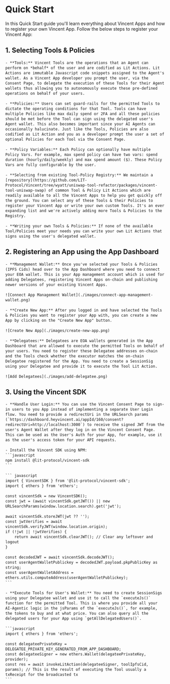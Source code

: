 # Quick Start

In this Quick Start guide you'll learn everything about Vincent Apps and how to register your own Vincent App. Follow the below steps to register your Vincent App:

## 1. Selecting Tools & Policies
	- **Tools:** Vincent Tools are the operations that an Agent can perform on *behalf* of the user and are codified as Lit Actions. Lit Actions are immutable Javascript code snippets assigned to the Agent's wallet. As a Vincent App developer you prompt the user, via the Consent Page, to delegate the execution of these Tools for their Agent wallets thus allowing you to autonomously execute these pre-defined operations on behalf of your users.

	- **Policies:** Users can set guard-rails for the permitted Tools to dictate the operating conditions for that Tool. Tools can have multiple Policies like max daily spend or 2FA and all these policies should be met before the Tool can sign using the delegated user's Agent wallet. This also becomes important since your AI Agents can occasionally halucinate. Just like the Tools, Policies are also codified as Lit Action and you as a developer prompt the user a set of optional Policies for each Tool via the Consent Page.

	- **Policy Variables:** Each Policy can optionally have multiple Policy Vars. For example, max spend policy can have two vars: spend duration (hourly/daily/weekly) and max spend amount ($). These Policy Vars are fully configurable by the user.

	- **Selecting from existing Tool-Policy Registry:** We maintain a [repository](https://github.com/LIT-Protocol/Vincent/tree/wyatt/uniswap-tool-refactor/packages/vincent-tool-uniswap-swap) of common Tool & Policy Lit Actions which are readily available to all the Vincent Apps to help you get quickly off the ground. You can select any of these Tools & their Policies to register your Vincent App or write your own custom Tools. It's an ever expanding list and we're actively adding more Tools & Policies to the Registry.

	- **Writing your own Tools & Policies:** If none of the available Tool/Policies meet your needs you can write your own Lit Actions that signs using the user's delegated wallet.

## 2. Registering an App using the App Dashboard
	- **Management Wallet:** Once you've selected your Tools & Policies (IPFS Cids) head over to the App Dashboard where you need to connect your EOA wallet. This is your App management account which is used for adding Delegatees, registering Vincent Apps on-chain and publishing newer versions of your existing Vincent Apps.

	![Connect App Management Wallet](./images/connect-app-management-wallet.png)

	- **Create New App:** After you logged in and have selected the Tools & Policies you want to register your App with, you can create a new App by clicking on the "Create New App" button.

	![Create New App](./images/create-new-app.png)

	- **Delegatees:** Delegatees are EOA wallets generated in the App Dashboard that are allowed to execute the permitted Tools on behalf of your users. You need to register these Delegatee addresses on-chain and the Tools check whether the executor matches the on-chain Delegatee registered for the App. You need to create a SessionSig using your Delegatee and provide it to execute the Tool Lit Action.

	![Add Delegatees](./images/add-delegatee.png)

## 3. Using the Vincent SDK
	- **Handle User Login:** You can use the Vincent Consent Page to sign-in users to you App instead of implementing a separate User Login flow. You need to provide a redirectUri in the URLSearch params (`https://dashboard.heyvincent.ai/appId/160/consent?redirectUri=http://localhost:3000`) to receive the signed JWT from the user's Agent Wallet after they log in on the Vincent Consent Page. This can be used as the User's Auth for your App, for example, use it as the user's access token for your API requests.

	- Install the Vincent SDK using NPM:
	```javascript
	npm install @lit-protocol/vincent-sdk
	```

	``` javascript
	import { VincentSDK } from '@lit-protocol/vincent-sdk';
	import { ethers } from 'ethers';

	const vincentSdk = new VincentSDK();
	const jwt = (await vincentSdk.getJWT()) || new URLSearchParams(window.location.search).get('jwt');

	await vincentSdk.storeJWT(jwt ?? '');
	const jwtVerifies = await vincentSdk.verifyJWT(window.location.origin);
	if (!jwt || !jwtVerifies) {
		return await vincentSdk.clearJWT(); // Clear any leftover and logout
	}

	const decodedJWT = await vincentSdk.decodeJWT();
	const userAgentWalletPublickey = decodedJWT.payload.pkpPublicKey as string;
	const userAgentWalletAddress = ethers.utils.computeAddress(userAgentWalletPublickey);
	```

	- **Execute Tools for User's Wallet:** You need to create SessionSigs using your Delegatee wallet and use it to call the `executeJs()` function for the permitted Tool. This is where you provide all your AI-Agentic logic in the jsParams of the `executeJs()`, for example, the tokens to buy and at what price. You can also query all the delegated users for your App using `getAllDelegatedUsers()`.

	```javascript
	import { ethers } from 'ethers';

	const delegateePrivateKey = DELEGATEE_PRIVATE_KEY_GENERATED_FROM_APP_DASHBOARD;
	const delegateeSigner = new ethers.Wallet(delegateePrivateKey, provider);
	const res = await invokeLitAction(delegateeSigner, toolIpfsCid, params); // This is the result of executing the Tool usually a txReceipt for the broadcasted tx
	```